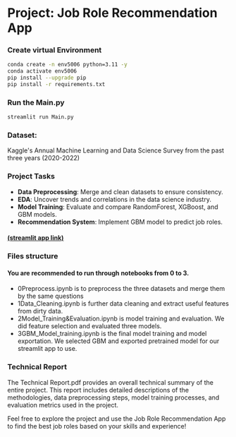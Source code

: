 
# Project: Job Role Recommendation App

### Create virtual Environment

```bash
conda create -n env5006 python=3.11 -y
conda activate env5006
pip install --upgrade pip
pip install -r requirements.txt
```

### Run the Main.py

```bash
streamlit run Main.py
```

### Dataset:
Kaggle's Annual Machine Learning and Data Science Survey from the past three years (2020-2022)

### Project Tasks

- **Data Preprocessing**: Merge and clean datasets to ensure consistency.
- **EDA**: Uncover trends and correlations in the data science industry.
- **Model Training**: Evaluate and compare RandomForest, XGBoost, and GBM models.
- **Recommendation System**: Implement GBM model to predict job roles.
#### [(streamlit app link)](https://it5006-kxx3jsq4iscaa9vyoqohvk.streamlit.app/)

### Files structure   
#### You are recommended to run through notebooks from 0 to 3.
- 0Preprocess.ipynb is to preprocess the three datasets and merge them by the same questions    
- 1Data_Cleaning.ipynb is further data cleaning and extract useful features from dirty data.
- 2Model_Training&Evaluation.ipynb is model training and evaluation. We did feature selection and evaluated three models.
- 3GBM_Model_training.ipynb is the final model training and model exportation. We selected GBM and exported pretrained model for our streamlit app to use.

### Technical Report
The Technical Report.pdf provides an overall technical summary of the entire project. This report includes detailed descriptions of the methodologies, data preprocessing steps, model training processes, and evaluation metrics used in the project.

Feel free to explore the project and use the Job Role Recommendation App to find the best job roles based on your skills and experience!